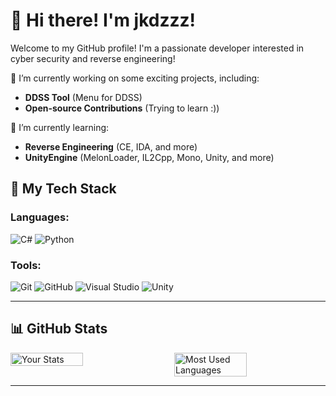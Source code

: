# 👋 Hi there! I'm jkdzzz!

Welcome to my GitHub profile! I'm a passionate developer interested in cyber security and reverse engineering!

🔭 I’m currently working on some exciting projects, including:
- **DDSS Tool** (Menu for DDSS)
- **Open-source Contributions** (Trying to learn :))

🌱 I’m currently learning:
- **Reverse Engineering** (CE, IDA, and more)
- **UnityEngine** (MelonLoader, IL2Cpp, Mono, Unity, and more)

## 🚀 My Tech Stack

### Languages:
![C#](https://img.shields.io/badge/-C%23-239120?style=flat-square&logo=c-sharp&logoColor=white)
![Python](https://img.shields.io/badge/-Python-3776AB?style=flat-square&logo=python&logoColor=white)

### Tools:
![Git](https://img.shields.io/badge/-Git-F05032?style=flat-square&logo=git&logoColor=white)
![GitHub](https://img.shields.io/badge/-GitHub-181717?style=flat-square&logo=github&logoColor=white)
![Visual Studio](https://img.shields.io/badge/-Visual%20Studio-5C2D91?style=flat-square&logo=visual-studio&logoColor=white)
![Unity](https://img.shields.io/badge/-Unity-000000?style=flat-square&logo=unity&logoColor=white)

---

## 📊 GitHub Stats

<div style="display: flex; justify-content: space-between;">
  <img src="https://github-readme-stats.vercel.app/api?username=jkdzzz&show_icons=true&hide_title=true&count_private=true&theme=tokyonight" alt="Your Stats" width="48%">
  <img src="https://github-readme-stats.vercel.app/api/top-langs/?username=jkdzzz&layout=compact&theme=tokyonight" alt="Most Used Languages" width="48%">
</div>


---
